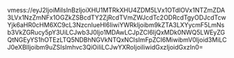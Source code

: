 vmess://eyJ2IjoiMiIsInBzIjoiXHU1MTRkXHU4ZDM5LVx1OTdlOVx1NTZmZDA3LVx1NzZmNFx1OGZkZSBcdTY2ZjRcdTVmZWJcdTc2ODRcdTgyODJcdTcwYjk6aHR0cHM6XC9cL3NzcnIueHl6IiwiYWRkIjoibm9kZTA3LXYycmF5LmNsb3VkZGRucy5pY3UiLCJwb3J0Ijo1MDAwLCJpZCI6IjQxMDk0NWQ5LWEyZGQtNGEyYS1hOTEzLTQ5NDBhNGVkNTQxNCIsImFpZCI6MiwibmV0Ijoid3MiLCJ0eXBlIjoibm9uZSIsImhvc3QiOiIiLCJwYXRoIjoiIiwidGxzIjoidGxzIn0=
